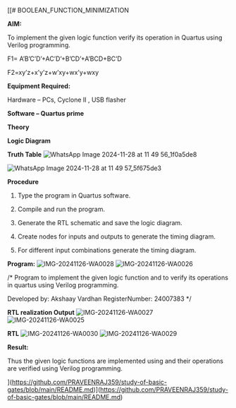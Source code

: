 [[# BOOLEAN_FUNCTION_MINIMIZATION

**AIM:**

To implement the given logic function verify its operation in Quartus using Verilog programming.

F1= A’B’C’D’+AC’D’+B’CD’+A’BCD+BC’D 

F2=xy’z+x’y’z+w’xy+wx’y+wxy

**Equipment Required:**

Hardware – PCs, Cyclone II , USB flasher

**Software – Quartus prime**

**Theory**

**Logic Diagram**

**Truth Table**
![WhatsApp Image 2024-11-28 at 11 49 56_1f0a5de8](https://github.com/user-attachments/assets/369bbbd1-693d-47db-bf59-be125dd1cbe7)

![WhatsApp Image 2024-11-28 at 11 49 57_5f675de3](https://github.com/user-attachments/assets/ac6b1152-686e-4036-92ac-c469b2566e7e)



**Procedure**

1.	Type the program in Quartus software.

2.	Compile and run the program.

3.	Generate the RTL schematic and save the logic diagram.

4.	Create nodes for inputs and outputs to generate the timing diagram.

5.	For different input combinations generate the timing diagram.


**Program:**
![IMG-20241126-WA0028](https://github.com/user-attachments/assets/17993fee-fb7f-453c-bd1e-66fd9befce64)
![IMG-20241126-WA0026](https://github.com/user-attachments/assets/a690645b-d464-40c3-bdd6-9d2cfc069cef)

/* Program to implement the given logic function and to verify its operations in quartus using Verilog programming. 

Developed by: Akshaay Vardhan 
RegisterNumber: 24007383 */


**RTL realization Output**
![IMG-20241126-WA0027](https://github.com/user-attachments/assets/8ced5433-0052-41fd-b9a3-78f2f74480bf)
![IMG-20241126-WA0025](https://github.com/user-attachments/assets/348325e0-1575-4c70-952f-69b32db3def4)

**RTL**
![IMG-20241126-WA0030](https://github.com/user-attachments/assets/582559b8-8624-41d2-abdb-d7a325b5d930)
![IMG-20241126-WA0029](https://github.com/user-attachments/assets/00bda3c3-81b4-44f4-a60c-ef6e7a8851d3)



**Result:**

Thus the given logic functions are implemented using and their operations are verified using Verilog programming.

](https://github.com/PRAVEENRAJ359/study-of-basic-gates/blob/main/README.md)](https://github.com/PRAVEENRAJ359/study-of-basic-gates/blob/main/README.md)
